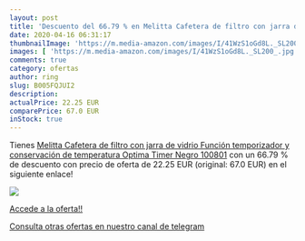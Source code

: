 ```yaml
---
layout: post
title: 'Descuento del 66.79 % en Melitta Cafetera de filtro con jarra de '
date: 2020-04-16 06:31:17
thumbnailImage: 'https://m.media-amazon.com/images/I/41WzS1oGd8L._SL200_.jpg'
images: [ 'https://m.media-amazon.com/images/I/41WzS1oGd8L._SL200_.jpg' ]
comments: true
category: ofertas
author: ring
slug: B005FQJUI2
description:
actualPrice: 22.25 EUR
comparePrice: 67.0 EUR
inStock: true
---
```


Tienes [Melitta Cafetera de filtro con jarra de vidrio  Función temporizador y conservación de temperatura  Optima Timer  Negro  100801](https://www.amazon.com/dp/B005FQJUI2/?tag=redken08-20) con un 66.79 % de descuento con precio de oferta de 22.25 EUR (original: 67.0 EUR) en el siguiente enlace!

[![](https://m.media-amazon.com/images/I/41WzS1oGd8L._SL200_.jpg)](https://www.amazon.com/dp/B005FQJUI2/?tag=redken08-20)

[Accede a la oferta!!](https://www.amazon.com/dp/B005FQJUI2/?tag=redken08-20)

[Consulta otras ofertas en nuestro canal de telegram](https://t.me/s/ofertas25)
